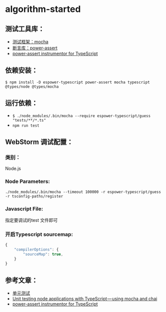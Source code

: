 # algorithm-started

## 测试工具库：
- [测试框架：mocha](https://mochajs.org/)
- [断言库：power-assert](https://github.com/power-assert-js/power-assert)
- [power-assert instrumentor for TypeScript](https://github.com/power-assert-js/espower-typescript)


## 依赖安装：
`$ npm install -D espower-typescript power-assert mocha typescript @types/node @types/mocha`

## 运行依赖：
- `$ ./node_modules/.bin/mocha --require espower-typescript/guess "tests/**/*.ts"`
- `npm run test`

## WebStorm 调试配置：

### 类别：

Node.js

### Node Parameters:

 `./node_modules/.bin/mocha --timeout 100000 -r espower-typescript/guess -r tsconfig-paths/register`

### Javascript File:

指定要调试的test 文件即可

### 开启Typescript sourcemap:

```js
{
    "compilerOptions": {
        "sourceMap": true,
    }
}
```

## 参考文章：
- [单元测试](https://eggjs.org/zh-cn/core/unittest.html)
- [Unit testing node applications with TypeScript — using mocha and chai](https://journal.artfuldev.com/unit-testing-node-applications-with-typescript-using-mocha-and-chai-384ef05f32b2)
- [power-assert instrumentor for TypeScript](https://github.com/power-assert-js/espower-typescript)